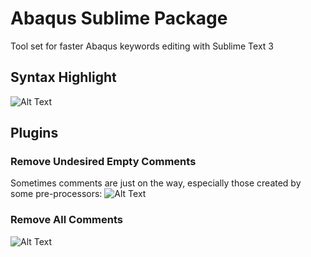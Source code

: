# Abaqus Sublime Package
Tool set for faster Abaqus keywords editing with Sublime Text 3
## Syntax Highlight
![Alt Text](https://raw.githubusercontent.com/SenhorLucas/AbaqusSublimePackage/master/images/syntax_highlight.gif)
## Plugins
### Remove Undesired Empty Comments
Sometimes comments are just on the way, especially those created by some pre-processors:
![Alt Text](https://raw.githubusercontent.com/SenhorLucas/AbaqusSublimePackage/master/images/remove_empty.gif)
### Remove All Comments
![Alt Text](https://raw.githubusercontent.com/SenhorLucas/AbaqusSublimePackage/master/images/remove_all.gif)
